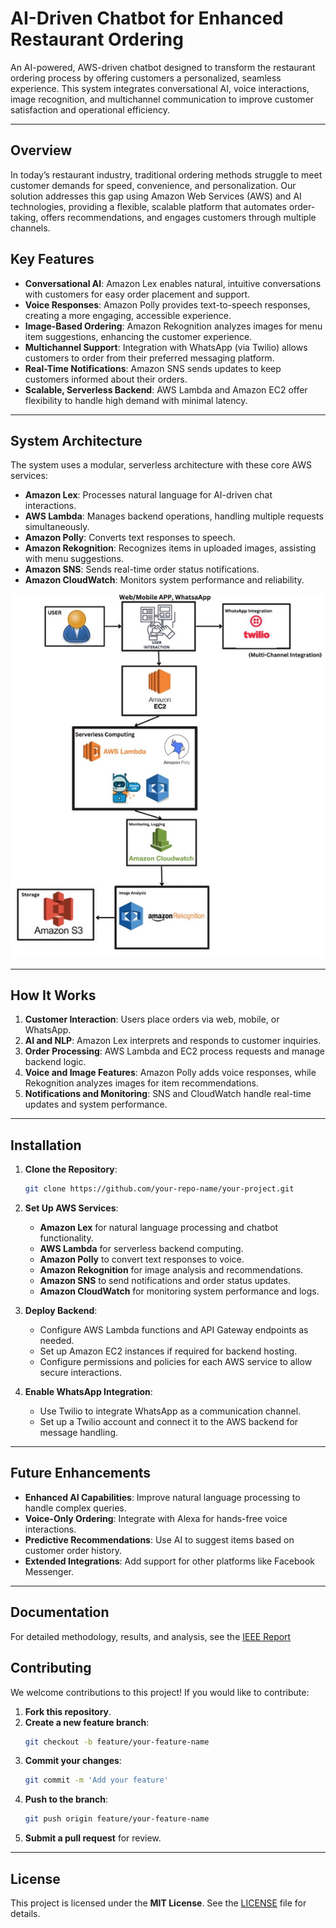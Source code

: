 # AI-Driven Chatbot for Enhanced Restaurant Ordering

An AI-powered, AWS-driven chatbot designed to transform the restaurant ordering process by offering customers a personalized, seamless experience. This system integrates conversational AI, voice interactions, image recognition, and multichannel communication to improve customer satisfaction and operational efficiency.

---

## Overview
In today’s restaurant industry, traditional ordering methods struggle to meet customer demands for speed, convenience, and personalization. Our solution addresses this gap using Amazon Web Services (AWS) and AI technologies, providing a flexible, scalable platform that automates order-taking, offers recommendations, and engages customers through multiple channels.



## Key Features
- **Conversational AI**: Amazon Lex enables natural, intuitive conversations with customers for easy order placement and support.
- **Voice Responses**: Amazon Polly provides text-to-speech responses, creating a more engaging, accessible experience.
- **Image-Based Ordering**: Amazon Rekognition analyzes images for menu item suggestions, enhancing the customer experience.
- **Multichannel Support**: Integration with WhatsApp (via Twilio) allows customers to order from their preferred messaging platform.
- **Real-Time Notifications**: Amazon SNS sends updates to keep customers informed about their orders.
- **Scalable, Serverless Backend**: AWS Lambda and Amazon EC2 offer flexibility to handle high demand with minimal latency.

---

## System Architecture
The system uses a modular, serverless architecture with these core AWS services:
- **Amazon Lex**: Processes natural language for AI-driven chat interactions.
- **AWS Lambda**: Manages backend operations, handling multiple requests simultaneously.
- **Amazon Polly**: Converts text responses to speech.
- **Amazon Rekognition**: Recognizes items in uploaded images, assisting with menu suggestions.
- **Amazon SNS**: Sends real-time order status notifications.
- **Amazon CloudWatch**: Monitors system performance and reliability.

![System Architecture Diagram](https://github.com/Jaffer74/AI-Driven-Chatbot-for-Enhanced-Restaurant-Ordering/blob/main/system_architecture.png)

---

## How It Works
1. **Customer Interaction**: Users place orders via web, mobile, or WhatsApp.
2. **AI and NLP**: Amazon Lex interprets and responds to customer inquiries.
3. **Order Processing**: AWS Lambda and EC2 process requests and manage backend logic.
4. **Voice and Image Features**: Amazon Polly adds voice responses, while Rekognition analyzes images for item recommendations.
5. **Notifications and Monitoring**: SNS and CloudWatch handle real-time updates and system performance.

---

## Installation

1. **Clone the Repository**:
   ```bash
   git clone https://github.com/your-repo-name/your-project.git
   ```

2. **Set Up AWS Services**:
   - **Amazon Lex** for natural language processing and chatbot functionality.
   - **AWS Lambda** for serverless backend computing.
   - **Amazon Polly** to convert text responses to voice.
   - **Amazon Rekognition** for image analysis and recommendations.
   - **Amazon SNS** to send notifications and order status updates.
   - **Amazon CloudWatch** for monitoring system performance and logs.

3. **Deploy Backend**:
   - Configure AWS Lambda functions and API Gateway endpoints as needed.
   - Set up Amazon EC2 instances if required for backend hosting.
   - Configure permissions and policies for each AWS service to allow secure interactions.

4. **Enable WhatsApp Integration**:
   - Use Twilio to integrate WhatsApp as a communication channel.
   - Set up a Twilio account and connect it to the AWS backend for message handling.

---

## Future Enhancements

- **Enhanced AI Capabilities**: Improve natural language processing to handle complex queries.
- **Voice-Only Ordering**: Integrate with Alexa for hands-free voice interactions.
- **Predictive Recommendations**: Use AI to suggest items based on customer order history.
- **Extended Integrations**: Add support for other platforms like Facebook Messenger.

---
## Documentation
For detailed methodology, results, and analysis, see the [IEEE Report](https://github.com/Jaffer74/AI-Driven-Chatbot-for-Enhanced-Restaurant-Ordering/blob/main/Seamless%20Service%20Evolution%20Enhancing%20Customer%20Satisfaction%20Using%20AWS-Driven%20AI%20Chatbots%20for%20Restaurant%20Ordering%20(1).pdf)


## Contributing

We welcome contributions to this project! If you would like to contribute:

1. **Fork this repository**.
2. **Create a new feature branch**:
   ```bash
   git checkout -b feature/your-feature-name
   ```
3. **Commit your changes**:
   ```bash
   git commit -m 'Add your feature'
   ```
4. **Push to the branch**:
   ```bash
   git push origin feature/your-feature-name
   ```
5. **Submit a pull request** for review.

---

## License

This project is licensed under the **MIT License**. See the [LICENSE](LICENSE.md) file for details.

